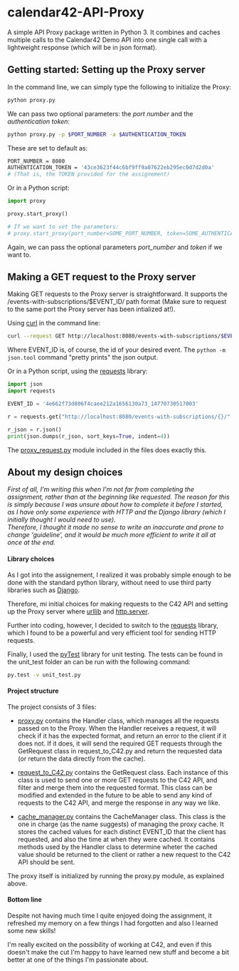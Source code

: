 # calendar42-API-Proxy
A simple API Proxy package written in Python 3. It combines and caches multiple calls to the Calendar42 Demo API into one single call with a lightweight response (which will be in json format).

## Getting started: Setting up the Proxy server
In the command line, we can simply type the following to initialize the Proxy:
```bash
python proxy.py
```
We can pass two optional parameters: the _port number_ and the _authentication token_:
```bash
python proxy.py -p $PORT_NUMBER -a $AUTHENTICATION_TOKEN
```
These are set to default as:
```bash
PORT_NUMBER = 8080 
AUTHENTICATION_TOKEN = '43ce3623f44c6bf9ff9a07622eb295ec0d7d2d0a'
# (That is, the TOKEN provided for the assignement)
```

Or in a Python script:
```python
import proxy

proxy.start_proxy()

# If we want to set the parameters:
# proxy.start_proxy(port_number=SOME_PORT_NUMBER, token=SOME_AUTHENTICATION_TOKEN)
```
Again, we can pass the optional parameters _port_number_ and _token_ if we want to.

## Making a GET request to the Proxy server
Making GET requests to the Proxy server is straightforward. It supports the /events-with-subscriptions/$EVENT_ID/ path format 
(Make sure to request to the same port the Proxy server has been intialized at!).

Using [curl](https://curl.haxx.se/) in the command line:
```bash
curl --request GET http://localhost:8080/events-with-subscriptions/$EVENT-ID/ | python -m json.tool
```
Where EVENT_ID is, of course, the id of your desired event. The `python -m json.tool` command "pretty prints" the json output.

Or in a Python script, using the [requests](http://docs.python-requests.org/en/master/) library:
```python
import json
import requests

EVENT_ID = '4e662f73d806f4caee212a1656130a73_14770730517003'

r = requests.get("http://localhost:8080/events-with-subscriptions/{}/".format(EVENT_ID))

r_json = r.json()
print(json.dumps(r_json, sort_keys=True, indent=4))
```
The [proxy_request.py](https://github.com/Pabce/calendar42-API-Proxy/blob/master/proxy_request.py) module included in the files does exactly this.

## About my design choices
_First of all, I'm writing this when I'm not far from completing the assignment, rather than at the beginning like requested. The reason for this is simply because I was unsure about how to complete it before I started, as I have only some experience with HTTP and the Django library (which I initially thought I would need to use).  
Therefore, I thought it made no sense to write an inaccurate and prone to change 'guideline', and it would be much more efficient to write it all at once at the end._

#### Library choices
As I got into the assignement, I realized it was probably simple enough to be done with the standard python library, without need to use third party libraries such as [Django](https://www.djangoproject.com/).

Therefore, mi initial choices for making requests to the C42 API and setting up the Proxy server where [urllib](https://docs.python.org/3/library/urllib.html) and [http.server](https://docs.python.org/3/library/http.server.html).

Further into coding, however, I decided to switch to the [requests](http://docs.python-requests.org/en/master/) library, which I found to be a powerful and very efficient tool for sending HTTP requests.

Finally, I used the [pyTest](http://doc.pytest.org/en/latest/example/) library for unit testing. The tests can be found in the unit_test folder an can be run with the following command:
```bash
py.test -v unit_test.py
```

#### Project structure
The project consists of 3 files:
* [proxy.py](https://github.com/Pabce/calendar42-API-Proxy/blob/master/proxy.py) contains the Handler class, which manages all the requests passed on to the Proxy. When the Handler receives a request, it will check if it has the expected format, and return an error to the client if it does not. If it does, it will send the required GET requests through the GetRequest class in request_to_C42.py and return the requested data (or return the data directly from the cache). 

* [request_to_C42.py](https://github.com/Pabce/calendar42-API-Proxy/blob/master/request_to_C42.py) contains the GetRequest class. Each instance of this class is used to send one or more GET requests to the C42 API, and filter and merge them into the requested format. This class can be modified and extended in the future to be able to send any kind of requests to the C42 API, and merge the response in any way we like.

* [cache_manager.py](https://github.com/Pabce/calendar42-API-Proxy/blob/master/cache_manager.py) contains the CacheManager class. This class is the one in charge (as the name suggests) of managing the proxy cache. It stores the cached values for each distinct EVENT_ID that the client has requested, and also the time at when they were cached. It contains methods used by the Handler class to determine wheter the cached value should be returned to the client or rather a new request to the C42 API should be sent. 

The proxy itself is initialized by running the proxy.py module, as explained above.

#### Bottom line
Despite not having much time I quite enjoyed doing the assignment, it refreshed my memory on a few things I had forgotten and also I learned some new skills!

I'm really excited on the possibility of working at C42, and even if this doesn't make the cut I'm happy to have learned new stuff and become a bit better at one of the things I'm passionate about.
